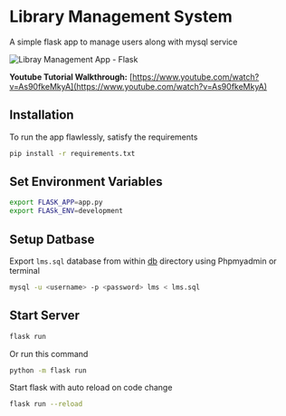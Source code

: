 # Library Management System
A simple flask app to manage users along with mysql service

![Libray Management App - Flask](https://github.com/hamzaavvan/library-management-system/blob/master/ss/ss2.JPG?raw=true)

**Youtube Tutorial Walkthrough:** [https://www.youtube.com/watch?v=As90fkeMkyA](https://www.youtube.com/watch?v=As90fkeMkyA)


## Installation

To run the app flawlessly, satisfy the requirements
```bash
pip install -r requirements.txt
```

## Set Environment Variables
```bash
export FLASK_APP=app.py
export FLASk_ENV=development
```

## Setup Datbase
Export `lms.sql` database from within [db](https://github.com/hamza-avvan/library-management-system/tree/master/db) directory using Phpmyadmin or terminal

```bash
mysql -u <username> -p <password> lms < lms.sql
```

## Start Server
```bash
flask run
```

Or run this command 
```bash
python -m flask run
```

Start flask with auto reload on code change
```bash
flask run --reload
```

